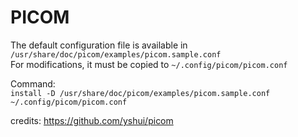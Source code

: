 # PICOM 

The default configuration file is available in `/usr/share/doc/picom/examples/picom.sample.conf`<br/>
For modifications, it must be copied to `~/.config/picom/picom.conf`

Command: <br/>
`install -D /usr/share/doc/picom/examples/picom.sample.conf ~/.config/picom/picom.conf`

credits: https://github.com/yshui/picom
